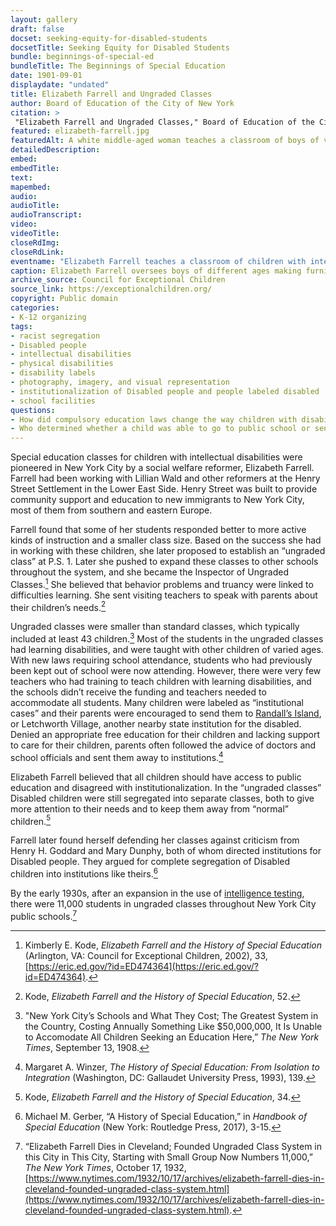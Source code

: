 ```yaml
--- 
layout: gallery
draft: false
docset: seeking-equity-for-disabled-students
docsetTitle: Seeking Equity for Disabled Students
bundle: beginnings-of-special-ed
bundleTitle: The Beginnings of Special Education
date: 1901-09-01
displaydate: "undated"
title: Elizabeth Farrell and Ungraded Classes
author: Board of Education of the City of New York
citation: >
 "Elizabeth Farrell and Ungraded Classes," Board of Education of the City of New York, in New York City Civil Rights History Project, Accessed: [Month Day, Year], https://nyccivilrightshistory.org/gallery/elizabeth-farrell.
featured: elizabeth-farrell.jpg
featuredAlt: A white middle-aged woman teaches a classroom of boys of various ages making chairs
detailedDescription: 
embed: 
embedTitle: 
text: 
mapembed: 
audio: 
audioTitle: 
audioTranscript: 
video: 
videoTitle: 
closeRdImg: 
closeRdLink: 
eventname: "Elizabeth Farrell teaches a classroom of children with intellectual disabilities in an \"ungraded class.\""
caption: Elizabeth Farrell oversees boys of different ages making furniture in a classroom.
archive_source: Council for Exceptional Children
source_link: https://exceptionalchildren.org/
copyright: Public domain
categories: 
- K-12 organizing
tags: 
- racist segregation
- Disabled people
- intellectual disabilities
- physical disabilities
- disability labels
- photography, imagery, and visual representation
- institutionalization of Disabled people and people labeled disabled
- school facilities
questions: 
- How did compulsory education laws change the way children with disabilities were educated?
- Who determined whether a child was able to go to public school or sent to a state institution? What were some of the dilemmas for parents of Disabled children at this time?
--- 
```


Special education classes for children with intellectual disabilities were pioneered in New York City by a social welfare reformer, Elizabeth Farrell. Farrell had been working with Lillian Wald and other reformers at the Henry Street Settlement in the Lower East Side. Henry Street was built to provide community support and education to new immigrants to New York City, most of them from southern and eastern Europe.

Farrell found that some of her students responded better to more active kinds of instruction and a smaller class size. Based on the success she had in working with these children, she later proposed to establish an “ungraded class” at P.S. 1. Later she pushed to expand these classes to other schools throughout the system, and she became the Inspector of Ungraded Classes.[^1] She believed that behavior problems and truancy were linked to difficulties learning. She sent visiting teachers to speak with parents about their children’s needs.[^2]

Ungraded classes were smaller than standard classes, which typically included at least 43 children.[^3] Most of the students in the ungraded classes had learning disabilities, and were taught with other children of varied ages. With new laws requiring school attendance, students who had previously been kept out of school were now attending. However, there were very few teachers who had training to teach children with learning disabilities, and the schools didn’t receive the funding and teachers needed to accommodate all students. Many children were labeled as “institutional cases” and their parents were encouraged to send them to [Randall’s Island](/gallery/idiot-school-randalls-island), or Letchworth Village, another nearby state institution for the disabled. Denied an appropriate free education for their children and lacking support to care for their children, parents often followed the advice of doctors and school officials and sent them away to institutions.[^4]

Elizabeth Farrell believed that all children should have access to public education and disagreed with institutionalization. In the “ungraded classes” Disabled children were still segregated into separate classes, both to give more attention to their needs and to keep them away from “normal” children.[^5]

Farrell later found herself defending her classes against criticism from Henry H. Goddard and Mary Dunphy, both of whom directed institutions for Disabled people. They argued for complete segregation of Disabled children into institutions like theirs.[^6]

By the early 1930s, after an expansion in the use of [intelligence testing](/topics/seeking-equity/tests-labels-and-segregation/), there were 11,000 students in ungraded classes throughout New York City public schools.[^7]  

[^1]: Kimberly E. Kode, *Elizabeth Farrell and the History of Special Education* (Arlington, VA: Council for Exceptional Children, 2002), 33, [https://eric.ed.gov/?id=ED474364](https://eric.ed.gov/?id=ED474364).

[^2]: Kode, *Elizabeth Farrell and the History of Special Education*, 52.

[^3]: "New York City’s Schools and What They Cost; The Greatest System in the Country, Costing Annually Something Like $50,000,000, It Is Unable to Accomodate All Children Seeking an Education Here,” *The New York Times*, September 13, 1908.

[^4]: Margaret A. Winzer, *The History of Special Education: From Isolation to Integration* (Washington, DC: Gallaudet University Press, 1993), 139.

[^5]: Kode, *Elizabeth Farrell and the History of Special Education*, 34.

[^6]: Michael M. Gerber, “A History of Special Education,” in *Handbook of Special Education* (New York: Routledge Press, 2017), 3-15.

[^7]: “Elizabeth Farrell Dies in Cleveland; Founded Ungraded Class System in this City in This City, Starting with Small Group Now Numbers 11,000,” *The New York Times*, October 17, 1932, [https://www.nytimes.com/1932/10/17/archives/elizabeth-farrell-dies-in-cleveland-founded-ungraded-class-system.html](https://www.nytimes.com/1932/10/17/archives/elizabeth-farrell-dies-in-cleveland-founded-ungraded-class-system.html).
